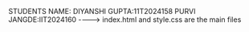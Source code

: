 STUDENTS NAME:
DIYANSHI GUPTA:11T2024158
PURVI JANGDE:IIT2024160
  ----> index.html and style.css are the main files
